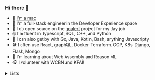 ### Hi there 👋

- 🍎 [I'm a mac](https://www.youtube.com/watch?v=0eEG5LVXdKo)
- 🥞 I'm a full-stack engineer in the Developer Experience space
- 💼 I do open source on the [goalert](https://github.com/target/goalert) project for my day job
- 🤓 I'm fluent in Typescript, SQL, C++, and Python
- 🙂 I can also get by with Go, Java, Kotlin, Bash, anything Javascripty
- 🛠 I often use React, graphQL, Docker, Terraform, GCP, K8s, Django, Flask, Mongo
- 🌱 I'm learning about Web Assembly and Reason ML
- 🎧 I volunteer with [WCBN](http://floyd.wcbn.org:8000/wcbn-hd.mp3) and [KFAI](http://www.kfai.org/sites/default/stream/jplayer.html)!

 <details>
  <summary>Lists</summary>
  <h4>Videos</h4>

  - <a href="https://www.youtube.com/watch?v=SeAbvjM5Fhw&list=PL37ZVnwpeshEO7qXEbjG4riQD7SzydLEO">JS Code Golf w/ Martin Kleppe</a>
</details> 
